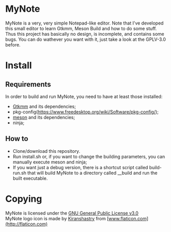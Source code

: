 # MyNote

MyNote is a very, very simple Notepad-like editor. Note that I've developed this small editor to learn Gtkmm, Meson Build and how to do some stuff. Thus this project has basically no design, is incomplete, and contains some bugs. You can do wathever you want with it, just take a look at the GPLV-3.0 before.

# Install

## Requirements

In order to build and run MyNote, you need to have at least those installed:

- [Gtkmm](https://www.gtkmm.org/en/) and its dependencies;
- pkg-config(https://www.freedesktop.org/wiki/Software/pkg-config/);
- [meson](https://mesonbuild.com/index.html) and its dependencies;
- ninja;

## How to

- Clone/download this repository.
- Run install.sh or, if you want to change the building parameters, you can manually execute meson and ninja;
- If you want just a debug version, there is a shortcut script called build-run.sh that will build MyNote to a directory called \_\_build
 and run the built executable.
 
# Copying

MyNote is licensed under the [GNU General Public License v3.0](https://opensource.org/licenses/GPL-3.0)  
MyNote logo icon is made by [Kiranshastry](https://www.flaticon.com/br/autores/kiranshastry) from [www.flaticon.com](http://flaticon.com)

